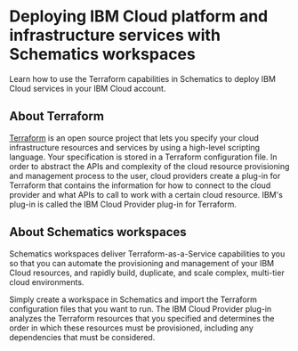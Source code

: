 # Deploying IBM Cloud platform and infrastructure services with Schematics workspaces

Learn how to use the Terraform capabilities in Schematics to deploy IBM Cloud services in your IBM Cloud account. 

## About Terraform 
[Terraform](https://terraform.io/) is an open source project that lets you specify your cloud infrastructure resources and services by using a high-level scripting language. Your specification is stored in a Terraform configuration file. In order to abstract the APIs and complexity of the cloud resource provisioning and management process to the user, cloud providers create a plug-in for Terraform that contains the information for how to connect to the cloud provider and what APIs to call to work with a certain cloud resource. IBM's plug-in is called the IBM Cloud Provider plug-in for Terraform.

## About Schematics workspaces
Schematics workspaces deliver Terraform-as-a-Service capabilities to you so that you can automate the provisioning and management of your IBM Cloud resources, and rapidly build, duplicate, and scale complex, multi-tier cloud environments.

Simply create a workspace in Schematics and import the Terraform configuration files that you want to run. The IBM Cloud Provider plug-in analyzes the Terraform resources that you specified and determines the order in which these resources must be provisioned, including any dependencies that must be considered.

